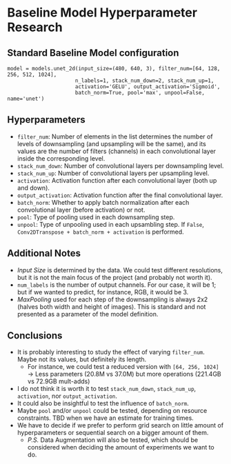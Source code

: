 # Baseline Model Hyperparameter Research

## Standard Baseline Model configuration

```
model = models.unet_2d(input_size=(480, 640, 3), filter_num=[64, 128, 256, 512, 1024],
                      n_labels=1, stack_num_down=2, stack_num_up=1,
                      activation='GELU', output_activation='Sigmoid',
                      batch_norm=True, pool='max', unpool=False, name='unet')
```

## Hyperparameters
- `filter_num`: Number of elements in the list determines the number of levels of downsampling (and upsampling will be the same), and its values are the number of filters (channels) in each convolutional layer inside the corresponding level.
- `stack_num_down`: Number of convolutional layers per downsampling level.
- `stack_num_up`: Number of convolutional layers per upsampling level.
- `activation`: Activation function after each convolutional layer (both up and down).
- `output_activation`: Activation function after the final convolutional layer.
- `batch_norm`: Whether to apply batch normalization after each convolutional layer (before activation) or not.
- `pool`: Type of pooling used in each downsampling step.
- `unpool`: Type of unpooling used in each upsambling step. If `False`, `Conv2DTranspose + batch_norm + activation` is performed.


## Additional Notes
- *Input Size* is determined by the data. We could test different resolutions, but it is not the main focus of the project (and probably not worth it).
- `num_labels` is the number of output channels. For our case, it will be 1; but if we wanted to predict, for instance, RGB, it would be 3.
- *MaxPooling* used for each step of the downsampling is always 2x2 (halves both width and height of images). This is standard and not presented as a parameter of the model definition.

## Conclusions
- It is probably interesting to study the effect of varying `filter_num`. Maybe not its values, but definitely its length.
  - For instance, we could test a reduced version with `[64, 256, 1024]` &rarr; Less parameters (20.8M vs 37.0M) but more operations (221.4GB vs 72.9GB mult-adds)
- I do not think it is worth it to test `stack_num_down`, `stack_num_up`, `activation`, nor `output_activation`.
- It could also be insightful to test the influence of `batch_norm`.
- Maybe `pool` and/or `unpool` could be tested, depending on resource constraints. TBD when we have an estimate for training times.
- We have to decide if we prefer to perform grid search on little amount of hyperparameters or sequential search on a bigger amount of them.
  - *P.S.* Data Augmentation will also be tested, which should be considered when deciding the amount of experiments we want to do.
